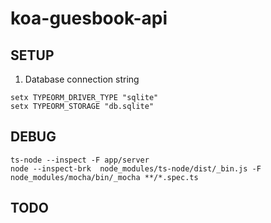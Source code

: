 # koa-guesbook-api

SETUP
---
1. Database connection string
```
setx TYPEORM_DRIVER_TYPE "sqlite"
setx TYPEORM_STORAGE "db.sqlite"
```

DEBUG
---
```
ts-node --inspect -F app/server
node --inspect-brk  node_modules/ts-node/dist/_bin.js -F node_modules/mocha/bin/_mocha **/*.spec.ts
```

TODO
---
